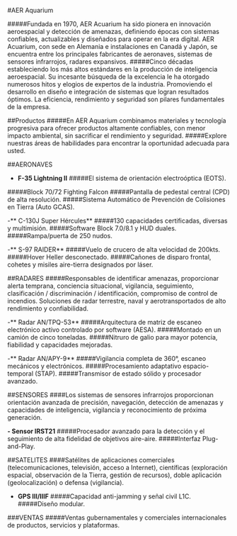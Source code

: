 #AER Aquarium

#####Fundada en 1970, AER Acuarium ha sido pionera en innovación aeroespacial y detección de amenazas, definiendo épocas con sistemas confiables, actualizables y diseñados para operar en la era digital. AER Acuarium, con sede en Alemania e instalaciones en Canadá y Japón, se encuentra entre los principales fabricantes de aeronaves, sistemas de sensores infrarrojos, radares expansivos.
#####Cinco décadas estableciendo los más altos estándares en la producción de inteligencia aeroespacial. Su incesante búsqueda de la excelencia le ha otorgado numerosos hitos y elogios de expertos de la industria. Promoviendo el desarrollo en diseño e integración de sistemas que logran resultados óptimos. La eficiencia, rendimiento y seguridad son pilares fundamentales de la empresa.

##Productos
#####En AER Aquarium combinamos materiales y tecnología progresiva para ofrecer productos altamente confiables, con menor impacto ambiental, sin sacrificar el rendimiento y seguridad.
#####Explore nuestras áreas de habilidades para encontrar la oportunidad adecuada para usted.

##AERONAVES

- **F-35 Lightning II**
#####El sistema de orientación electroóptica (EOTS).

#####Block 70/72 Fighting Falcon
#####Pantalla de pedestal central (CPD) de alta resolución.
#####Sistema Automático de Prevención de Colisiones en Tierra (Auto GCAS).

-** C-130J Super Hércules**
#####130 capacidades certificadas, diversas y multimisión.
#####Software Block 7.0/8.1 y HUD duales.
#####Rampa/puerta de 250 nudos.

-** S-97 RAIDER**
#####Vuelo de crucero de alta velocidad de 200kts.
#####Hover Heller desconectado.
#####Cañones de disparo frontal, cohetes y misiles aire-tierra designados por láser.

##RADARES
#####Responsables de identificar amenazas, proporcionar alerta temprana, conciencia situacional, vigilancia, seguimiento, clasificación / discriminación / identificación, compromiso de control de incendios. Soluciones de radar terrestre, naval y aerotransportados de alto rendimiento y confiabilidad.

-** Radar AN/TPQ-53**
#####Arquitectura de matriz de escaneo electrónico activo controlado por software (AESA).
#####Montado en un camión de cinco toneladas.
#####Nitruro de galio para mayor potencia, fiabilidad y capacidades mejoradas.

-** Radar AN/APY-9**
#####Vigilancia completa de 360°, escaneo mecánicos y electrónicos.
#####Procesamiento adaptativo espacio-temporal (STAP).
#####Transmisor de estado sólido y procesador avanzado.

##SENSORES
####Los sistemas de sensores infrarrojos proporcionan orientación avanzada de precisión, navegación, detección de amenazas y capacidades de inteligencia, vigilancia y reconocimiento de próxima generación.

**- Sensor IRST21**
#####Procesador avanzado para la detección y el seguimiento de alta fidelidad de objetivos aire-aire.
#####Interfaz Plug-and-Play.

##SATELITES
####Satélites de aplicaciones comerciales (telecomunicaciones, televisión, acceso a Internet), científicas (exploración espacial, observación de la Tierra, gestión de recursos), doble aplicación (geolocalización) o defensa (vigilancia).

- **GPS III/IIIF**
#####Capacidad anti-jamming y señal civil L1C.
#####Diseño modular.

###VENTAS
#####Ventas gubernamentales y comerciales internacionales de productos, servicios y plataformas.
